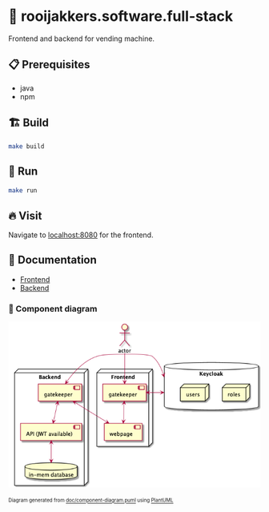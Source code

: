 # 🧨 rooijakkers.software.full-stack

Frontend and backend for vending machine.

## 📋 Prerequisites

- java
- npm

## 🏗 Build

```sh
make build
```

## 🏃 Run

```sh
make run
```

## 🔥 Visit

Navigate to [localhost:8080][1] for the frontend.

## 📖  Documentation

- [Frontend](frontend/README.md)
- [Backend](backend/README.md)

### 📐 Component diagram

![architecture](doc/component-diagram.png)

<sub><sup>Diagram generated from
[doc/component-diagram.puml](doc/component-diagram.puml) using
[PlantUML][2]</sup></sub>

[1]: http://localhost:8080
[2]: https://plantuml.com
